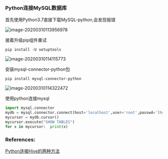 ### Python连接MySQL数据库

首先使用Python3.7直接下载MySQL-python,会发现报错



![image-20200310113956978](https://tva1.sinaimg.cn/large/00831rSTgy1gcook9ntlij30vs0e6wi4.jpg)



接着升级pip组件重试

```shell
pip install -U setuptools
```



![image-20200310114115773](https://tva1.sinaimg.cn/large/00831rSTgy1gcoollbaaxj30vk08o407.jpg)



安装mysql-connector-python包

```shell
pip install mysql-connector-python
```

![image-20200310114322472](https://tva1.sinaimg.cn/large/00831rSTgy1gcoontg1pvj31020lwgqt.jpg)



使用python连接mysql



```python
import mysql.connector
mydb = mysql.connector.connect(host='localhost',user='root',passwd='lhy942821',database='demo')
mycursor = mydb.cursor()
mycursor.execute("SHOW TABLES")
for x in mycursor:  print(x)
```







### References:

[Python连接Hive的两种方法](https://blog.csdn.net/Clany888/article/details/82989068?depth_1-utm_source=distribute.pc_relevant.none-task&utm_source=distribute.pc_relevant.none-task)